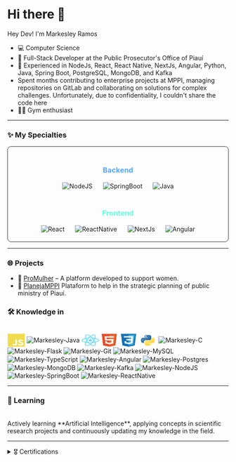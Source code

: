 # Hi there 👋

Hey Dev! I'm Markesley Ramos

- 💻 Computer Science
- 🔭 Full-Stack Developer at the Public Prosecutor's Office of Piauí
- 🚀 Experienced in NodeJs, React, React Native, NextJs, Angular, Python, Java, Spring Boot, PostgreSQL, MongoDB, and Kafka
- Spent months contributing to enterprise projects at MPPI, managing repositories on GitLab and collaborating on solutions for complex challenges. Unfortunately, due to confidentiality, I couldn't share the code here
- 🏋️‍♂️ Gym enthusiast

---

### ✨ My Specialties

<div style="display: flex; justify-content: space-around; flex-wrap: wrap; gap: 20px; padding: 20px; border: 1px solid #30363d; border-radius: 8px;">
  <div style="text-align: center;">
    <h3 style="color: #58a6ff;">Backend</h3>
    <img align="center" alt="NodeJS" height="50" src="https://cdn.jsdelivr.net/gh/devicons/devicon/icons/nodejs/nodejs-original.svg" style="margin: 0 10px;">
    <img align="center" alt="SpringBoot" height="50" src="https://cdn.jsdelivr.net/gh/devicons/devicon/icons/spring/spring-original.svg" style="margin: 0 10px;">
    <img align="center" alt="Java" height="50" src="https://cdn.jsdelivr.net/gh/devicons/devicon/icons/java/java-original.svg" style="margin: 0 10px;">
  </div>
  <div style="text-align: center;">
    <h3 style="color: #64ffda;">Frontend</h3>
    <img align="center" alt="React" height="50" src="https://cdn.jsdelivr.net/gh/devicons/devicon/icons/react/react-original.svg" style="margin: 0 10px;">
    <img align="center" alt="ReactNative" height="50" src="https://cdn.jsdelivr.net/gh/devicons/devicon/icons/reactnative/reactnative-original.svg" style="margin: 0 10px;">
    <img align="center" alt="NextJs" height="50" src="https://cdn.jsdelivr.net/gh/devicons/devicon/icons/nextjs/nextjs-original.svg" style="margin: 0 10px;">
    <img align="center" alt="Angular" height="50" src="https://cdn.jsdelivr.net/gh/devicons/devicon/icons/angular/angular-original.svg" style="margin: 0 10px;">
  </div>
</div>

---

### 🌐 Projects
- 🔗 [ProMulher](https://promulher.mppi.mp.br/login) – A platform developed to support women.
- 🔗 [PlanejaMPPI](https://appcti.mppi.mp.br/mppiplaneja/login) Plataform to help in the strategic planning of public ministry of Piauí.

### 🛠 Knowledge in

<div style="display: inline_block"><br>
  <img align="center" alt="Markesley-Js" height="30" width="40" src="https://raw.githubusercontent.com/devicons/devicon/master/icons/javascript/javascript-plain.svg">
  <img align="center" alt="Markesley-Java" height="30" width="40" src="https://cdn.jsdelivr.net/gh/devicons/devicon/icons/java/java-original-wordmark.svg">
  <img align="center" alt="Markesley-React" height="30" width="40" src="https://raw.githubusercontent.com/devicons/devicon/master/icons/react/react-original.svg">
  <img align="center" alt="Markesley-HTML" height="30" width="40" src="https://raw.githubusercontent.com/devicons/devicon/master/icons/html5/html5-original.svg">
  <img align="center" alt="Markesley-CSS" height="30" width="40" src="https://raw.githubusercontent.com/devicons/devicon/master/icons/css3/css3-original.svg">
  <img align="center" alt="Markesley-Python" height="30" width="40" src="https://raw.githubusercontent.com/devicons/devicon/master/icons/python/python-original.svg">
  <img align="center" alt="Markesley-C" height="30" width="40" src="https://cdn.jsdelivr.net/gh/devicons/devicon/icons/c/c-original.svg">
  <img align="center" alt="Markesley-Flask" height="30" width="40" src="https://cdn.jsdelivr.net/gh/devicons/devicon/icons/flask/flask-original-wordmark.svg">
  <img align="center" alt="Markesley-Git" height="30" width="40" src="https://cdn.jsdelivr.net/gh/devicons/devicon/icons/git/git-original.svg">
  <img align="center" alt="Markesley-MySQL" height="30" width="40" src="https://cdn.jsdelivr.net/gh/devicons/devicon/icons/mysql/mysql-original.svg">
  <img align="center" alt="Markesley-TypeScript" height="30" width="40" src="https://cdn.jsdelivr.net/gh/devicons/devicon@latest/icons/typescript/typescript-original.svg">
  <img align="center" alt="Markesley-Angular" height="30" width="40" src="https://cdn.jsdelivr.net/gh/devicons/devicon@latest/icons/angular/angular-original.svg">
  <img align="center" alt="Markesley-Postgres" height="30" width="40" src="https://cdn.jsdelivr.net/gh/devicons/devicon@latest/icons/postgresql/postgresql-original.svg">
  <img align="center" alt="Markesley-MongoDB" height="30" width="40" src="https://cdn.jsdelivr.net/gh/devicons/devicon@latest/icons/mongodb/mongodb-original.svg">
  <img align="center" alt="Markesley-Kafka" height="30" width="40" src="https://cdn.jsdelivr.net/gh/devicons/devicon/icons/apachekafka/apachekafka-original.svg">
  <img align="center" alt="Markesley-NodeJS" height="30" width="40" src="https://cdn.jsdelivr.net/gh/devicons/devicon/icons/nodejs/nodejs-original.svg">
   <img align="center" alt="Markesley-SpringBoot" height="30" width="40" src="https://cdn.jsdelivr.net/gh/devicons/devicon/icons/spring/spring-original.svg">
    <img align="center" alt="Markesley-ReactNative" height="30" width="40" src="https://cdn.jsdelivr.net/gh/devicons/devicon/icons/reactnative/reactnative-original.svg">
</div>

---

### 🧠 Learning
<div style="display: inline_block"><br>
  Actively learning **Artificial Intelligence**, applying concepts in scientific research projects and continuously updating my knowledge in the field.
</div>

---

<div align="center">
  <div align="left">
    <details>
      <summary>🎖️ Certifications</summary>
      <ul>
        <li>**Projetos em React, React Native e NodeJS** — Sujeito Programador</li>
        <li>**Domine LLMs com LangChain** — Udemy</li>
        <li>**Arquitetura de Microserviços: Padrão Saga Orquestrado Microservices com Kafka** — Udemy</li>
        <li>**AWS Academy Graduate** — AWS Academy Cloud Foundations</li>
        <li>**Curso Completo de Git e GitHub** — UFPI</li>
      </ul>
    </details>
  </div>
</div>
